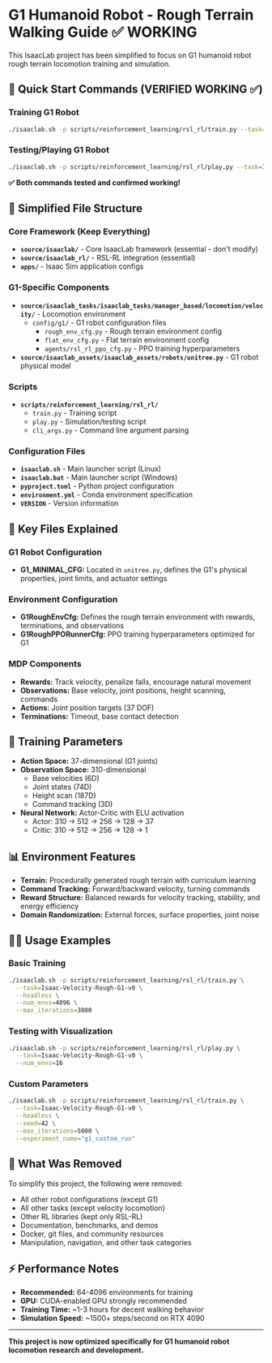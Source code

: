 # G1 Humanoid Robot - Rough Terrain Walking Guide ✅ WORKING

This IsaacLab project has been simplified to focus on G1 humanoid robot rough terrain locomotion training and simulation.

## 🚀 Quick Start Commands (VERIFIED WORKING ✅)

### Training G1 Robot
```bash
./isaaclab.sh -p scripts/reinforcement_learning/rsl_rl/train.py --task=Isaac-Velocity-Rough-G1-v0 --headless
```

### Testing/Playing G1 Robot
```bash
./isaaclab.sh -p scripts/reinforcement_learning/rsl_rl/play.py --task=Isaac-Velocity-Rough-G1-v0
```

**✅ Both commands tested and confirmed working!**

## 📁 Simplified File Structure

### Core Framework (Keep Everything)
- **`source/isaaclab/`** - Core IsaacLab framework (essential - don't modify)
- **`source/isaaclab_rl/`** - RSL-RL integration (essential)
- **`apps/`** - Isaac Sim application configs

### G1-Specific Components
- **`source/isaaclab_tasks/isaaclab_tasks/manager_based/locomotion/velocity/`** - Locomotion environment
  - `config/g1/` - G1 robot configuration files
    - `rough_env_cfg.py` - Rough terrain environment config
    - `flat_env_cfg.py` - Flat terrain environment config  
    - `agents/rsl_rl_ppo_cfg.py` - PPO training hyperparameters
- **`source/isaaclab_assets/isaaclab_assets/robots/unitree.py`** - G1 robot physical model

### Scripts
- **`scripts/reinforcement_learning/rsl_rl/`**
  - `train.py` - Training script
  - `play.py` - Simulation/testing script
  - `cli_args.py` - Command line argument parsing

### Configuration Files
- **`isaaclab.sh`** - Main launcher script (Linux)
- **`isaaclab.bat`** - Main launcher script (Windows)
- **`pyproject.toml`** - Python project configuration
- **`environment.yml`** - Conda environment specification
- **`VERSION`** - Version information

## 🎯 Key Files Explained

### G1 Robot Configuration
- **G1_MINIMAL_CFG:** Located in `unitree.py`, defines the G1's physical properties, joint limits, and actuator settings

### Environment Configuration
- **G1RoughEnvCfg:** Defines the rough terrain environment with rewards, terminations, and observations
- **G1RoughPPORunnerCfg:** PPO training hyperparameters optimized for G1

### MDP Components
- **Rewards:** Track velocity, penalize falls, encourage natural movement
- **Observations:** Base velocity, joint positions, height scanning, commands
- **Actions:** Joint position targets (37 DOF)
- **Terminations:** Timeout, base contact detection

## 🔧 Training Parameters

- **Action Space:** 37-dimensional (G1 joints)
- **Observation Space:** 310-dimensional 
  - Base velocities (6D)
  - Joint states (74D) 
  - Height scan (187D)
  - Command tracking (3D)
- **Neural Network:** Actor-Critic with ELU activation
  - Actor: 310 → 512 → 256 → 128 → 37
  - Critic: 310 → 512 → 256 → 128 → 1

## 📊 Environment Features

- **Terrain:** Procedurally generated rough terrain with curriculum learning
- **Command Tracking:** Forward/backward velocity, turning commands
- **Reward Structure:** Balanced rewards for velocity tracking, stability, and energy efficiency
- **Domain Randomization:** External forces, surface properties, joint noise

## 🏃‍♂️ Usage Examples

### Basic Training
```bash
./isaaclab.sh -p scripts/reinforcement_learning/rsl_rl/train.py \
  --task=Isaac-Velocity-Rough-G1-v0 \
  --headless \
  --num_envs=4096 \
  --max_iterations=3000
```

### Testing with Visualization
```bash
./isaaclab.sh -p scripts/reinforcement_learning/rsl_rl/play.py \
  --task=Isaac-Velocity-Rough-G1-v0 \
  --num_envs=16
```

### Custom Parameters
```bash
./isaaclab.sh -p scripts/reinforcement_learning/rsl_rl/train.py \
  --task=Isaac-Velocity-Rough-G1-v0 \
  --headless \
  --seed=42 \
  --max_iterations=5000 \
  --experiment_name="g1_custom_run"
```

## 📝 What Was Removed

To simplify this project, the following were removed:
- All other robot configurations (except G1)
- All other tasks (except velocity locomotion)
- Other RL libraries (kept only RSL-RL)
- Documentation, benchmarks, and demos
- Docker, git files, and community resources
- Manipulation, navigation, and other task categories

## ⚡ Performance Notes

- **Recommended:** 64-4096 environments for training
- **GPU:** CUDA-enabled GPU strongly recommended
- **Training Time:** ~1-3 hours for decent walking behavior
- **Simulation Speed:** ~1500+ steps/second on RTX 4090

---

**This project is now optimized specifically for G1 humanoid robot locomotion research and development.**
